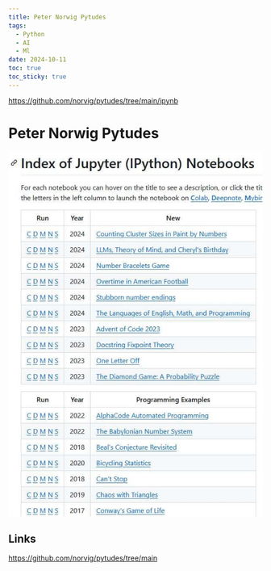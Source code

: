```yaml
---
title: Peter Norwig Pytudes
tags:
  - Python
  - AI
  - Ml
date: 2024-10-11
toc: true
toc_sticky: true
---
```

https://github.com/norvig/pytudes/tree/main/ipynb
# Peter Norwig Pytudes


![](../_asset/2024-10-05-norwigpytudes_image_1.jpeg)

## Links


<https://github.com/norvig/pytudes/tree/main>
